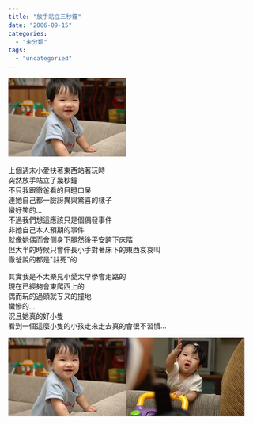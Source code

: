```yaml
---
title: "放手站立三秒鐘"
date: "2006-09-15"
categories: 
  - "未分類"
tags: 
  - "uncategoried"
---
```


![](images/240042607_bfb4e5438f_m.jpg)

上個週末小愛扶著東西站著玩時  
突然放手站立了幾秒鐘  
不只我跟徹爸看的目瞪口呆  
連她自己都一臉訝異與驚喜的樣子  
蠻好笑的...  
不過我們想這應該只是個偶發事件  
非她自己本人預期的事件  
就像她偶而會側身下腿然後平安跨下床階  
但大半的時候只會伸長小手對著床下的東西哀哀叫  
徹爸說的都是"註死"的

其實我是不太樂見小愛太早學會走路的  
現在已經夠會東爬西上的  
偶而玩的過頭就ㄎㄡ的撞地  
蠻慘的...  
況且她真的好小隻  
看到一個這麼小隻的小孩走來走去真的會很不習慣...

![](images/240042607_bfb4e5438f_m.jpg)![](images/240044231_53640b0612_m.jpg)
